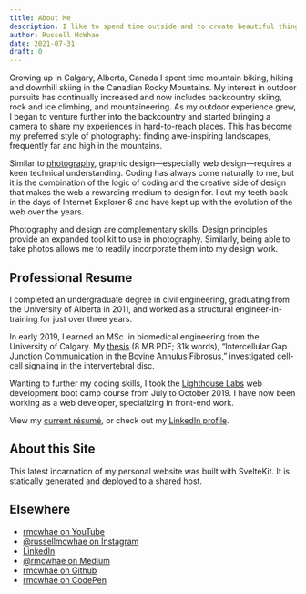 ```yaml
---
title: About Me
description: I like to spend time outside and to create beautiful things.
author: Russell McWhae
date: 2021-07-31
draft: 0
---
```


Growing up in Calgary, Alberta, Canada I spent time mountain biking, hiking and downhill skiing in the Canadian Rocky Mountains. My interest in outdoor pursuits has continually increased and now includes backcountry skiing, rock and ice climbing, and mountaineering. As my outdoor experience grew, I began to venture further into the backcountry and started bringing a camera to share my experiences in hard-to-reach places. This has become my preferred style of photography: finding awe-inspiring landscapes, frequently far and high in the mountains.

Similar to [photography](/photography), graphic design—especially web design—requires a keen technical understanding. Coding has always come naturally to me, but it is the combination of the logic of coding and the creative side of design that makes the web a rewarding medium to design for. I cut my teeth back in the days of Internet Explorer 6 and have kept up with the evolution of the web over the years.

Photography and design are complementary skills. Design principles provide an expanded tool kit to use in photography. Similarly, being able to take photos allows me to readily incorporate them into my design work.

## Professional Resume

I completed an undergraduate degree in civil engineering, graduating from the University of Alberta in 2011, and worked as a structural engineer-in-training for just over three years.

In early 2019, I earned an MSc. in biomedical engineering from the University of Calgary. My [thesis](/pdf/ucalgary_2019_mcwhae_russell.pdf) (8 MB PDF; 31k words), “Intercellular Gap Junction Communication in the Bovine Annulus Fibrosus,” investigated cell-cell signaling in the intervertebral disc.

Wanting to further my coding skills, I took the [Lighthouse Labs](https://www.lighthouselabs.ca) web development boot camp course from July to October 2019. I have now been working as a web developer, specializing in front-end work.

View my [current résumé](/pdf/mcwhae_russell_resume.pdf), or check out my [LinkedIn profile](https://www.linkedin.com/in/russellmcwhae/).

## About this Site

This latest incarnation of my personal website was built with SvelteKit. It is statically generated and deployed to a shared host.

## Elsewhere

-   [rmcwhae on YouTube](https://www.youtube.com/user/rmcwhae)
-   [@russellmcwhae on Instagram](https://www.instagram.com/russellmcwhae/)
-   [LinkedIn](https://www.linkedin.com/in/rmcwhae/)
-   [@rmcwhae on Medium](https://medium.com/@rmcwhae)
-   [rmcwhae on Github](https://github.com/rmcwhae)
-   [rmcwhae on CodePen](https://codepen.io/rmcwhae)
